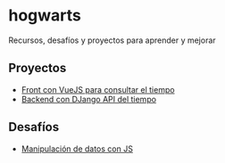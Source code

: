 # hogwarts

Recursos, desafíos y proyectos para aprender y mejorar

## Proyectos

- [Front con VueJS para consultar el tiempo](projects/vuejs-front-el-tiempo/README.md)
- [Backend con DJango API del tiempo](projects/django-backend-el-tiempo/README.md)

## Desafíos

- [Manipulación de datos con JS](challenges/data-manipulation/data-manipulation.md)
